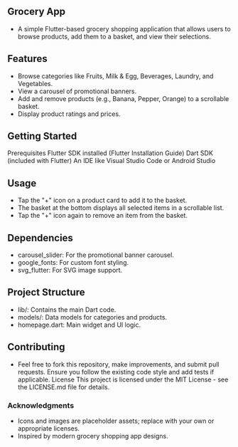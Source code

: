 ## Grocery App

- A simple Flutter-based grocery shopping application that allows users to browse products, add them to a basket, and view their selections.

## Features

- Browse categories like Fruits, Milk & Egg, Beverages, Laundry, and Vegetables.
- View a carousel of promotional banners.
- Add and remove products (e.g., Banana, Pepper, Orange) to a scrollable basket.
- Display product ratings and prices.

## Getting Started
Prerequisites
Flutter SDK installed (Flutter Installation Guide)
Dart SDK (included with Flutter)
An IDE like Visual Studio Code or Android Studio




## Usage

- Tap the "+" icon on a product card to add it to the basket.
- The basket at the bottom displays all selected items in a scrollable list.
- Tap the "+" icon again to remove an item from the basket.

## Dependencies

- carousel_slider: For the promotional banner carousel.
- google_fonts: For custom font styling.
- svg_flutter: For SVG image support.

## Project Structure

- lib/: Contains the main Dart code.
- models/: Data models for categories and products.
- homepage.dart: Main widget and UI logic.



## Contributing
- Feel free to fork this repository, make improvements, and submit pull requests. Ensure you follow the existing code style and add tests if applicable.
License
This project is licensed under the MIT License - see the LICENSE.md file for details.

### Acknowledgments

- Icons and images are placeholder assets; replace with your own or appropriate licenses.
- Inspired by modern grocery shopping app designs.
